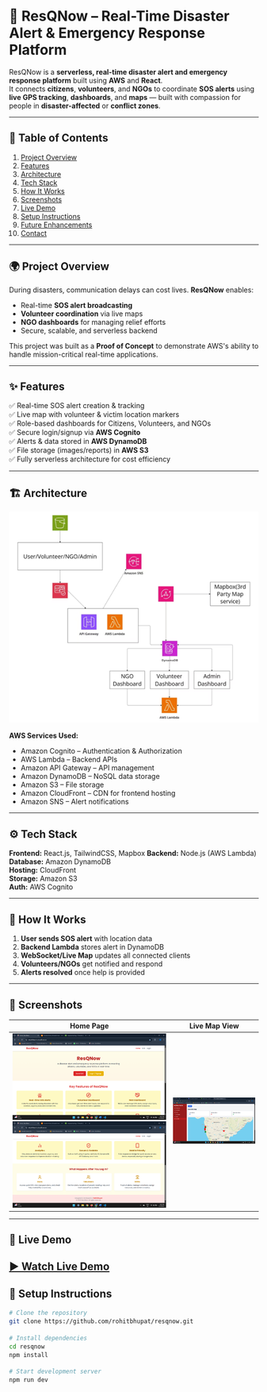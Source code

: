 # 🚨 ResQNow – Real-Time Disaster Alert & Emergency Response Platform

ResQNow is a **serverless, real-time disaster alert and emergency response platform** built using **AWS** and **React**.  
It connects **citizens**, **volunteers**, and **NGOs** to coordinate **SOS alerts** using **live GPS tracking**, **dashboards**, and **maps** — built with compassion for people in **disaster-affected** or **conflict zones**.

---

## 📌 Table of Contents
1. [Project Overview](#-project-overview)
2. [Features](#-features)
3. [Architecture](#-architecture)
4. [Tech Stack](#-tech-stack)
5. [How It Works](#-how-it-works)
6. [Screenshots](#-screenshots)
7. [Live Demo](#-live-demo)
8. [Setup Instructions](#-setup-instructions)
9. [Future Enhancements](#-future-enhancements)
10. [Contact](#-contact)

---

## 🌍 Project Overview
During disasters, communication delays can cost lives. **ResQNow** enables:
- Real-time **SOS alert broadcasting**
- **Volunteer coordination** via live maps
- **NGO dashboards** for managing relief efforts
- Secure, scalable, and serverless backend

This project was built as a **Proof of Concept** to demonstrate AWS's ability to handle mission-critical real-time applications.

---

## ✨ Features
✅ Real-time SOS alert creation & tracking  
✅ Live map with volunteer & victim location markers  
✅ Role-based dashboards for Citizens, Volunteers, and NGOs  
✅ Secure login/signup via **AWS Cognito**  
✅ Alerts & data stored in **AWS DynamoDB**  
✅ File storage (images/reports) in **AWS S3**  
✅ Fully serverless architecture for cost efficiency  

---

## 🏗 Architecture

![Architecture Diagram](./src/assets/architecture.png)  

**AWS Services Used:**
- Amazon Cognito – Authentication & Authorization
- AWS Lambda – Backend APIs
- Amazon API Gateway – API management
- Amazon DynamoDB – NoSQL data storage
- Amazon S3 – File storage
- Amazon CloudFront – CDN for frontend hosting
- Amazon SNS – Alert notifications

---

## ⚙ Tech Stack
**Frontend:** React.js, TailwindCSS, Mapbox
**Backend:** Node.js (AWS Lambda)  
**Database:** Amazon DynamoDB  
**Hosting:** CloudFront  
**Storage:** Amazon S3  
**Auth:** AWS Cognito  

---

## 🔄 How It Works
1. **User sends SOS alert** with location data
2. **Backend Lambda** stores alert in DynamoDB
3. **WebSocket/Live Map** updates all connected clients
4. **Volunteers/NGOs** get notified and respond
5. **Alerts resolved** once help is provided

---

## 📸 Screenshots

| Home Page | Live Map View |
|-----------|---------------|
| ![Home Screenshot 1](./src/assets/Home.png) ![Home Screenshot 2](./src/assets/Home2.png) | ![Map Screenshot 1](./src/assets/Map.png) | ![Map Screenshot 2](./src/assets/Map2.png)


---

## 🎥 Live Demo
[▶ Watch Live Demo](https://dx6y4f94wre1x.cloudfront.net/)  
---

## 🚀 Setup Instructions
```bash
# Clone the repository
git clone https://github.com/rohitbhupat/resqnow.git

# Install dependencies
cd resqnow
npm install

# Start development server
npm run dev